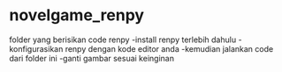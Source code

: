 # novelgame_renpy
folder yang berisikan code renpy
-install renpy terlebih dahulu
-konfigurasikan renpy dengan kode editor anda
-kemudian jalankan code dari folder ini
-ganti gambar sesuai keinginan
